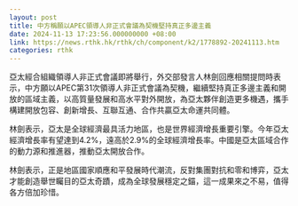 ```yaml
---
layout: post
title: 中方稱願以APEC領導人非正式會議為契機堅持真正多邊主義
date: 2024-11-13 17:23:56.000000000 +08:00
link: https://news.rthk.hk/rthk/ch/component/k2/1778892-20241113.htm
categories: rthk
---
```


亞太經合組織領導人非正式會議即將舉行，外交部發言人林劍回應相關提問時表示，中方願以APEC第31次領導人非正式會議為契機，繼續堅持真正多邊主義和開放的區域主義，以高質量發展和高水平對外開放，為亞太夥伴創造更多機遇，攜手構建開放包容、創新增長、互聯互通、合作共贏亞太命運共同體。

林劍表示，亞太是全球經濟最具活力地區，也是世界經濟增長重要引擎。今年亞太經濟增長率有望達到4.2%，遠高於2.9%的全球經濟增長率。中國是亞太區域合作的動力源和推進器，推動亞太開放合作。

林劍表示，正是地區國家順應和平發展時代潮流，反對集團對抗和零和博弈，亞太才能創造舉世矚目的亞太奇蹟，成為全球發展穩定之錨，這一成果來之不易，值得各方倍加珍惜。
